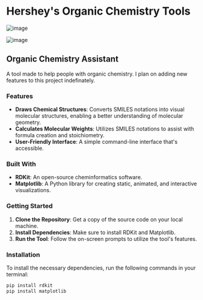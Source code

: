 # Hershey's Organic Chemistry Tools 

![image](https://github.com/HersheyxBar/Hersheys-Organic-Chemistry-Tools/assets/35160750/606132b9-d399-4cfb-9291-cfef7ae591f6)

![image](https://github.com/HersheyxBar/Hersheys-Organic-Chemistry-Tools/assets/35160750/fe6e67de-8c81-489e-9874-44539616536e)


## Organic Chemistry Assistant 
A tool made to help people with organic chemistry. I plan on adding new features to this project indefinately.

### Features
- **Draws Chemical Structures**: Converts SMILES notations into visual molecular structures, enabling a better understanding of molecular geometry.
- **Calculates Molecular Weights**: Utilizes SMILES notations to assist with formula creation and stoichiometry.
- **User-Friendly Interface**: A simple command-line interface that's accessible.

### Built With
- **RDKit**: An open-source cheminformatics software.
- **Matplotlib**: A Python library for creating static, animated, and interactive visualizations.

### Getting Started
1. **Clone the Repository**: Get a copy of the source code on your local machine.
2. **Install Dependencies**: Make sure to install RDKit and Matplotlib.
3. **Run the Tool**: Follow the on-screen prompts to utilize the tool's features.

### Installation

To install the necessary dependencies, run the following commands in your terminal:

```bash
pip install rdkit
pip install matplotlib

